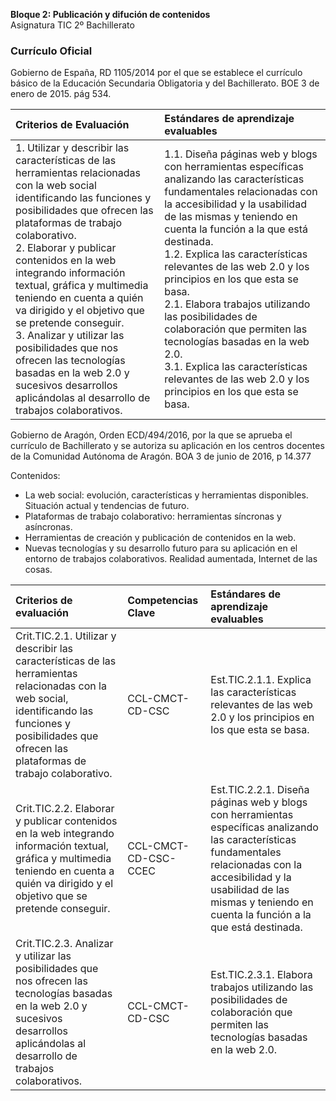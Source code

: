 **Bloque 2: Publicación y difución de contenidos** <br/>
Asignatura TIC 2º Bachillerato

### Currículo Oficial
Gobierno de España, RD 1105/2014 por el que se establece el currículo básico de la Educación Secundaria Obligatoria y del Bachillerato. BOE 3 de enero de 2015. pág 534.

|Criterios de Evaluación|Estándares de aprendizaje evaluables|
|:--------|:-----------|
|1. Utilizar y describir las características de las herramientas relacionadas con la web social identificando las funciones y posibilidades que ofrecen las plataformas de trabajo colaborativo.<br/> 2. Elaborar y publicar contenidos en la web integrando información textual, gráfica y multimedia teniendo en cuenta a quién va dirigido y el objetivo que se pretende conseguir.<br/> 3. Analizar y utilizar las posibilidades que nos ofrecen las tecnologías basadas en la web 2.0 y sucesivos desarrollos aplicándolas al desarrollo de trabajos colaborativos.|1.1. Diseña páginas web y blogs con herramientas específicas analizando las características fundamentales relacionadas con la accesibilidad y la usabilidad de las mismas y teniendo en cuenta la función a la que está destinada.<br/> 1.2. Explica las características relevantes de las web 2.0 y los principios en los que esta se basa.<br/> 2.1. Elabora trabajos utilizando las posibilidades de colaboración que permiten las tecnologías basadas en la web 2.0.<br/> 3.1. Explica las características relevantes de las web 2.0 y los principios en los que esta se basa.|

Gobierno de Aragón, Orden ECD/494/2016, por la que se aprueba el currículo de Bachillerato y se autoriza su aplicación en los centros docentes de la Comunidad Autónoma de Aragón. BOA 3 de junio de 2016, p 14.377

Contenidos:
- La web social: evolución, características y herramientas disponibles. Situación actual y tendencias de futuro.
- Plataformas de trabajo colaborativo: herramientas síncronas y asíncronas.
- Herramientas de creación y publicación de contenidos en la web.
- Nuevas tecnologías y su desarrollo futuro para su aplicación en el entorno de trabajos colaborativos. Realidad aumentada, Internet de las cosas.

|Criterios de evaluación | Competencias  Clave | Estándares de aprendizaje evaluables|
|:--|:--|:--|
|Crit.TIC.2.1. Utilizar y describir las características de las herramientas relacionadas con la web social, identificando las funciones y posibilidades que ofrecen las plataformas de trabajo colaborativo. | CCL-CMCT-CD-CSC| Est.TIC.2.1.1. Explica las características relevantes de las web 2.0 y los principios en los que esta se basa.|
|Crit.TIC.2.2. Elaborar y publicar contenidos en la web integrando información textual, gráfica y multimedia teniendo en cuenta a quién va dirigido y el objetivo que se pretende conseguir.|CCL-CMCT-CD-CSC-CCEC|Est.TIC.2.2.1. Diseña páginas web y blogs con herramientas específicas analizando las características fundamentales relacionadas con la accesibilidad y la usabilidad de las mismas y teniendo en cuenta la función a la que está destinada.|
|Crit.TIC.2.3. Analizar y utilizar las posibilidades que nos ofrecen las tecnologías basadas en la web 2.0 y sucesivos desarrollos aplicándolas al desarrollo de trabajos colaborativos.|CCL-CMCT-CD-CSC| Est.TIC.2.3.1. Elabora trabajos utilizando las posibilidades de colaboración que permiten las tecnologías basadas en la web 2.0.
